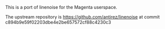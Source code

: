 This is a port of linenoise for the Magenta userspace.

The upstream repository is https://github.com/antirez/linenoise
at commit c894b9e59f02203dbe4e2be657572cf88c4230c3
